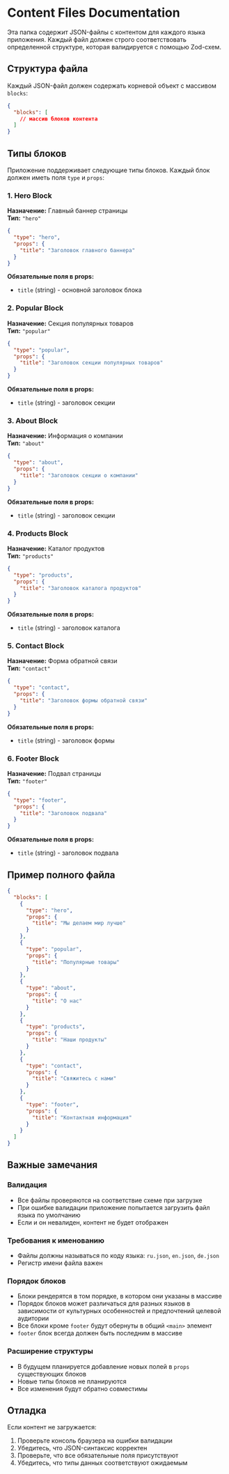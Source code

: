 # Content Files Documentation

Эта папка содержит JSON-файлы с контентом для каждого языка приложения. Каждый файл должен строго соответствовать определенной структуре, которая валидируется с помощью Zod-схем.

## Структура файла

Каждый JSON-файл должен содержать корневой объект с массивом `blocks`:

```json
{
  "blocks": [
    // массив блоков контента
  ]
}
```

## Типы блоков

Приложение поддерживает следующие типы блоков. Каждый блок должен иметь поля `type` и `props`:

### 1. Hero Block

**Назначение:** Главный баннер страницы  
**Тип:** `"hero"`

```json
{
  "type": "hero",
  "props": {
    "title": "Заголовок главного баннера"
  }
}
```

**Обязательные поля в props:**

- `title` (string) - основной заголовок блока

### 2. Popular Block

**Назначение:** Секция популярных товаров  
**Тип:** `"popular"`

```json
{
  "type": "popular",
  "props": {
    "title": "Заголовок секции популярных товаров"
  }
}
```

**Обязательные поля в props:**

- `title` (string) - заголовок секции

### 3. About Block

**Назначение:** Информация о компании  
**Тип:** `"about"`

```json
{
  "type": "about",
  "props": {
    "title": "Заголовок секции о компании"
  }
}
```

**Обязательные поля в props:**

- `title` (string) - заголовок секции

### 4. Products Block

**Назначение:** Каталог продуктов  
**Тип:** `"products"`

```json
{
  "type": "products",
  "props": {
    "title": "Заголовок каталога продуктов"
  }
}
```

**Обязательные поля в props:**

- `title` (string) - заголовок каталога

### 5. Contact Block

**Назначение:** Форма обратной связи  
**Тип:** `"contact"`

```json
{
  "type": "contact",
  "props": {
    "title": "Заголовок формы обратной связи"
  }
}
```

**Обязательные поля в props:**

- `title` (string) - заголовок формы

### 6. Footer Block

**Назначение:** Подвал страницы  
**Тип:** `"footer"`

```json
{
  "type": "footer",
  "props": {
    "title": "Заголовок подвала"
  }
}
```

**Обязательные поля в props:**

- `title` (string) - заголовок подвала

## Пример полного файла

```json
{
  "blocks": [
    {
      "type": "hero",
      "props": {
        "title": "Мы делаем мир лучше"
      }
    },
    {
      "type": "popular",
      "props": {
        "title": "Популярные товары"
      }
    },
    {
      "type": "about",
      "props": {
        "title": "О нас"
      }
    },
    {
      "type": "products",
      "props": {
        "title": "Наши продукты"
      }
    },
    {
      "type": "contact",
      "props": {
        "title": "Свяжитесь с нами"
      }
    },
    {
      "type": "footer",
      "props": {
        "title": "Контактная информация"
      }
    }
  ]
}
```

## Важные замечания

### Валидация

- Все файлы проверяются на соответствие схеме при загрузке
- При ошибке валидации приложение попытается загрузить файл языка по умолчанию
- Если и он невалиден, контент не будет отображен

### Требования к именованию

- Файлы должны называться по коду языка: `ru.json`, `en.json`, `de.json`
- Регистр имени файла важен

### Порядок блоков

- Блоки рендерятся в том порядке, в котором они указаны в массиве
- Порядок блоков может различаться для разных языков в зависимости от культурных особенностей и предпочтений целевой аудитории
- Все блоки кроме `footer` будут обернуты в общий `<main>` элемент
- `footer` блок всегда должен быть последним в массиве

### Расширение структуры

- В будущем планируется добавление новых полей в `props` существующих блоков
- Новые типы блоков не планируются
- Все изменения будут обратно совместимы

## Отладка

Если контент не загружается:

1. Проверьте консоль браузера на ошибки валидации
2. Убедитесь, что JSON-синтаксис корректен
3. Проверьте, что все обязательные поля присутствуют
4. Убедитесь, что типы данных соответствуют ожидаемым
